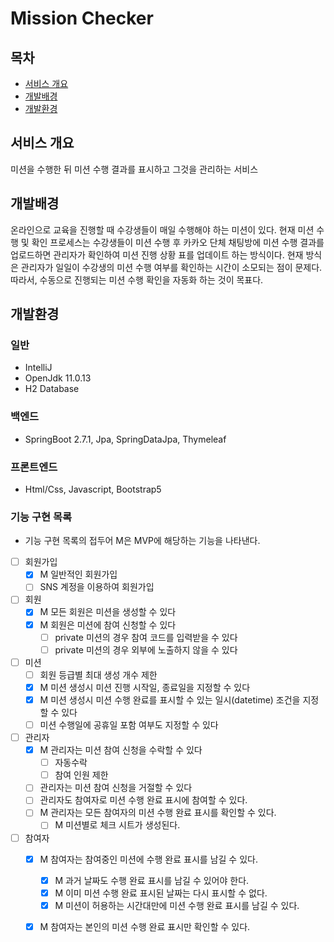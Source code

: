 # Mission Checker

## 목차
- [서비스 개요](#서비스-개요)
- [개발배경](#개발배경)
- [개발환경](#개발환경)

## 서비스 개요
미션을 수행한 뒤 미션 수행 결과를 표시하고 그것을 관리하는 서비스

## 개발배경
온라인으로 교육을 진행할 때 수강생들이 매일 수행해야 하는 미션이 있다.
현재 미션 수행 및 확인 프로세스는 수강생들이 미션 수행 후 카카오 단체 채팅방에 미션 수행 결과를 업로드하면
관리자가 확인하여 미션 진행 상황 표를 업데이트 하는 방식이다.
현재 방식은 관리자가 일일이 수강생의 미션 수행 여부를 확인하는 시간이 소모되는 점이 문제다.
따라서, 수동으로 진행되는 미션 수행 확인을 자동화 하는 것이 목표다.

## 개발환경
### 일반
- IntelliJ
- OpenJdk 11.0.13
- H2 Database
### 백엔드
- SpringBoot 2.7.1, Jpa, SpringDataJpa, Thymeleaf
### 프론트엔드
- Html/Css, Javascript, Bootstrap5

### 기능 구현 목록
- 기능 구현 목록의 접두어 M은 MVP에 해당하는 기능을 나타낸다.
- [ ] 회원가입
  - [x] M 일반적인 회원가입
  - [ ] SNS 계정을 이용하여 회원가입
- [ ] 회원
  - [x] M 모든 회원은 미션을 생성할 수 있다
  - [x] M 회원은 미션에 참여 신청할 수 있다
    - [ ] private 미션의 경우 참여 코드를 입력받을 수 있다
    - [ ] private 미션의 경우 외부에 노출하지 않을 수 있다
- [ ] 미션
  - [ ] 회원 등급별 최대 생성 개수 제한
  - [x] M 미션 생성시 미션 진행 시작일, 종료일을 지정할 수 있다
  - [x] M 미션 생성시 미션 수행 완료를 표시할 수 있는 일시(datetime) 조건을 지정할 수 있다
  - [ ] 미션 수행일에 공휴일 포함 여부도 지정할 수 있다
- [ ] 관리자
  - [x] M 관리자는 미션 참여 신청을 수락할 수 있다
    - [ ] 자동수락
    - [ ] 참여 인원 제한
  - [ ] 관리자는 미션 참여 신청을 거절할 수 있다
  - [ ] 관리자도 참여자로 미션 수행 완료 표시에 참여할 수 있다.
  - [ ] M 관리자는 모든 참여자의 미션 수행 완료 표시를 확인할 수 있다.
    - [ ] M 미션별로 체크 시트가 생성된다.
- [ ] 참여자
  - [x] M 참여자는 참여중인 미션에 수행 완료 표시를 남길 수 있다.
    - [x] M 과거 날짜도 수행 완료 표시를 남길 수 있어야 한다.
    - [x] M 이미 미션 수행 완료 표시된 날짜는 다시 표시할 수 없다.
    - [x] M 미션이 허용하는 시간대만에 미션 수행 완료 표시를 남길 수 있다.
  - [x] M 참여자는 본인의 미션 수행 완료 표시만 확인할 수 있다.
  